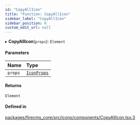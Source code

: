 ```yaml
---
id: "CopyAllIcon"
title: "Function: CopyAllIcon"
sidebar_label: "CopyAllIcon"
sidebar_position: 0
custom_edit_url: null
---
```


▸ **CopyAllIcon**(`props`): `Element`

#### Parameters

| Name | Type |
| :------ | :------ |
| `props` | [`IconProps`](../types/IconProps.md) |

#### Returns

`Element`

#### Defined in

[packages/firecms_core/src/icons/components/CopyAllIcon.tsx:3](https://github.com/FireCMSco/firecms/blob/d45f3739/packages/firecms_core/src/icons/components/CopyAllIcon.tsx#L3)

